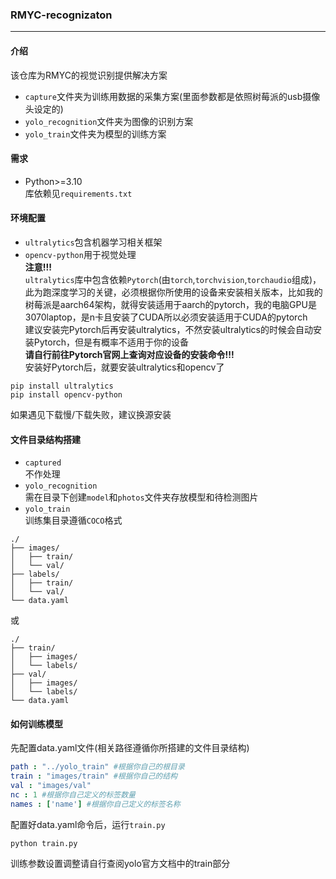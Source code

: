 ### RMYC-recognizaton
---
#### 介绍
该仓库为RMYC的视觉识别提供解决方案  
* `capture`文件夹为训练用数据的采集方案(里面参数都是依照树莓派的usb摄像头设定的)
* `yolo_recognition`文件夹为图像的识别方案  
* `yolo_train`文件夹为模型的训练方案
#### 需求
* Python>=3.10  
库依赖见`requirements.txt`  
#### 环境配置
* `ultralytics`包含机器学习相关框架  
* `opencv-python`用于视觉处理  
**注意!!!**  
`ultralytics`库中包含依赖`Pytorch`(由`torch`,`torchvision`,`torchaudio`组成)，此为跑深度学习的关键，必须根据你所使用的设备来安装相关版本，比如我的树莓派是aarch64架构，就得安装适用于aarch的pytorch，我的电脑GPU是3070laptop，是n卡且安装了CUDA所以必须安装适用于CUDA的pytorch  
建议安装完Pytorch后再安装ultralytics，不然安装ultralytics的时候会自动安装Pytorch，但是有概率不适用于你的设备  
**请自行前往Pytorch官网上查询对应设备的安装命令!!!**  
安装好Pytorch后，就要安装ultralytics和opencv了  
```shell
pip install ultralytics
pip install opencv-python
```
如果遇见下载慢/下载失败，建议换源安装  
#### 文件目录结构搭建
* `captured`  
不作处理
* `yolo_recognition`  
需在目录下创建`model`和`photos`文件夹存放模型和待检测图片  
* `yolo_train`  
训练集目录遵循`COCO`格式
```
./
├── images/
│   ├── train/
│   └── val/
├── labels/
│   ├── train/
│   └── val/
└── data.yaml
```
或
```
./
├── train/
│   ├── images/
│   └── labels/
├── val/
│   ├── images/
│   └── labels/
└── data.yaml
```
#### 如何训练模型
先配置data.yaml文件(相关路径遵循你所搭建的文件目录结构)  
```yaml
path : "../yolo_train" #根据你自己的根目录
train : "images/train" #根据你自己的结构
val : "images/val"
nc : 1 #根据你自己定义的标签数量
names : ['name'] #根据你自己定义的标签名称
```
配置好data.yaml命令后，运行`train.py`
```shell
python train.py
```
训练参数设置调整请自行查阅yolo官方文档中的train部分